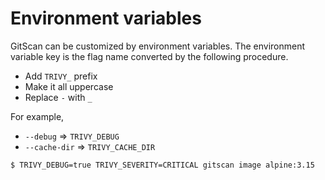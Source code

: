 # Environment variables

GitScan can be customized by environment variables.
The environment variable key is the flag name converted by the following procedure.

- Add `TRIVY_` prefix
- Make it all uppercase
- Replace `-` with `_`

For example, 

- `--debug` => `TRIVY_DEBUG`
- `--cache-dir` => `TRIVY_CACHE_DIR`

```
$ TRIVY_DEBUG=true TRIVY_SEVERITY=CRITICAL gitscan image alpine:3.15
```